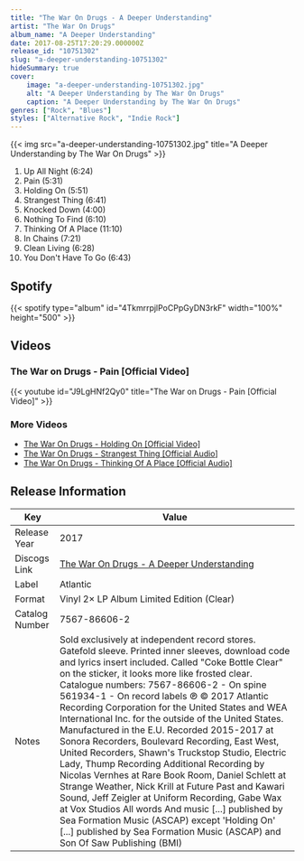 ```yaml
---
title: "The War On Drugs - A Deeper Understanding"
artist: "The War On Drugs"
album_name: "A Deeper Understanding"
date: 2017-08-25T17:20:29.000000Z
release_id: "10751302"
slug: "a-deeper-understanding-10751302"
hideSummary: true
cover:
    image: "a-deeper-understanding-10751302.jpg"
    alt: "A Deeper Understanding by The War On Drugs"
    caption: "A Deeper Understanding by The War On Drugs"
genres: ["Rock", "Blues"]
styles: ["Alternative Rock", "Indie Rock"]
---
```


{{< img src="a-deeper-understanding-10751302.jpg" title="A Deeper Understanding by The War On Drugs" >}}

<!-- section break -->

1. Up All Night (6:24)
2. Pain (5:31)
3. Holding On (5:51)
4. Strangest Thing (6:41)
5. Knocked Down (4:00)
6. Nothing To Find (6:10)
7. Thinking Of A Place (11:10)
8. In Chains (7:21)
9. Clean Living (6:28)
10. You Don't Have To Go (6:43)

<!-- section break -->


## Spotify
{{< spotify type="album" id="4TkmrrpjlPoCPpGyDN3rkF" width="100%" height="500" >}}



## Videos
### The War on Drugs - Pain [Official Video]
{{< youtube id="J9LgHNf2Qy0" title="The War on Drugs - Pain [Official Video]" >}}<br>

### More Videos

- [The War On Drugs - Holding On [Official Video]](https://www.youtube.com/watch?v=6-oHBkikDBg)
- [The War On Drugs - Strangest Thing [Official Audio]](https://www.youtube.com/watch?v=bvmEYgFsgyg)
- [The War On Drugs - Thinking Of A Place [Official Audio]](https://www.youtube.com/watch?v=TeaDE1magRk)


## Release Information
|  Key           | Value                                                |
| ---------------| ---------------------------------------------------- |
| Release Year   | 2017                                   |
| Discogs Link   | [The War On Drugs - A Deeper Understanding](https://www.discogs.com/release/10751302-The-War-On-Drugs-A-Deeper-Understanding) |
| Label          | Atlantic |
| Format         | Vinyl 2× LP Album Limited Edition (Clear) |
| Catalog Number | 7567-86606-2 |
| Notes | Sold exclusively at independent record stores. Gatefold sleeve. Printed inner sleeves, download code and lyrics insert included.  Called "Coke Bottle Clear" on the sticker, it looks more like frosted clear.  Catalogue numbers: 7567-86606-2 - On spine 561934-1 - On record labels  ℗ © 2017 Atlantic Recording Corporation for the United States and WEA International Inc. for the outside of the United States. Manufactured in the E.U.  Recorded 2015-2017 at Sonora Recorders, Boulevard Recording, East West, United Recorders, Shawn's Truckstop Studio, Electric Lady, Thump Recording  Additional Recording by Nicolas Vernhes at Rare Book Room, Daniel Schlett at Strange Weather, Nick Krill at Future Past and Kawari Sound, Jeff Zeigler at Uniform Recording, Gabe Wax at Vox Studios  All words And music [...] published by Sea Formation Music (ASCAP) except 'Holding On' [...] published by Sea Formation Music (ASCAP) and Son Of Saw Publishing (BMI) |